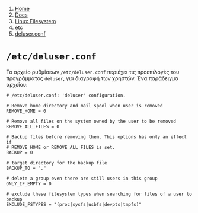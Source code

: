 <!-- -
Title: /etc/deluser.conf
Description: /etc/deluser.conf προεπιλογές για το deluser
First Published: 2012-02-16
Last Updated: 2013-11-23
- -->

<ol class="breadcrumb" itemprop="breadcrumb">
    <li><a href="/">Home</a></li>
    <li><a href="/docs/">Docs</a></li>
    <li><a href="/docs/lfs/">Linux Filesystem</a></li>
    <li><a href="/docs/lfs/etc/">etc</a></li>
    <li><a href="/docs/lfs/etc/deluser.conf.el.html">deluser.conf</a></li>
</ol>

`/etc/deluser.conf`
===================

Το αρχείο ρυθμίσεων `/etc/deluser.conf` περιέχει τις προεπιλογές του 
προγράμματος `deluser`, για διαγραφή των χρηστών. Ένα παράδειγμα 
αρχείου: 

    # /etc/deluser.conf: 'deluser' configuration.
     
    # Remove home directory and mail spool when user is removed
    REMOVE_HOME = 0
     
    # Remove all files on the system owned by the user to be removed
    REMOVE_ALL_FILES = 0
     
    # Backup files before removing them. This options has only an effect if
    # REMOVE_HOME or REMOVE_ALL_FILES is set.
    BACKUP = 0
     
    # target directory for the backup file
    BACKUP_TO = "."
     
    # delete a group even there are still users in this group
    ONLY_IF_EMPTY = 0
     
    # exclude these filesystem types when searching for files of a user to backup
    EXCLUDE_FSTYPES = "(proc|sysfs|usbfs|devpts|tmpfs)"
